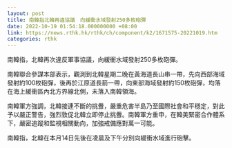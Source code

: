 ```yaml
---
layout: post
title: 南韓指北韓再違協議　向緩衝水域發射250多枚砲彈
date: 2022-10-19 01:54:18.000000000 +08:00
link: https://news.rthk.hk/rthk/ch/component/k2/1671575-20221019.htm
categories: rthk
---
```


南韓指，北韓再次違反軍事協議，向緩衝水域發射250多枚砲彈。

南韓聯合參謀本部表示，觀測到北韓星期二晚在黃海道長山串一帶，先向西部海域發射約100枚砲彈，後再於江原道長箭一帶，向東部海域發射約150枚砲彈，均落在海上緩衝區內北方界線北側，未落入南韓領海。

南韓軍方強調，北韓接連不斷的挑釁，嚴重危害半島乃至國際社會和平穩定，對此予以嚴正警告，強烈敦促北韓立即停止挑釁。南韓軍方重申，在韓美緊密合作體系下，嚴密追蹤和監視相關動向，加強戒備應對萬一可能。

南韓指，北韓在本月14日先後在凌晨及下午分別向緩衝水域進行砲擊。
